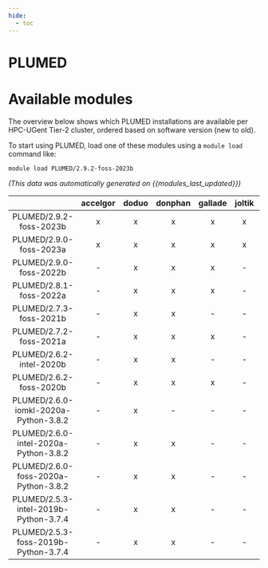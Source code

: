 ```yaml
---
hide:
  - toc
---
```


PLUMED
======

# Available modules


The overview below shows which PLUMED installations are available per HPC-UGent Tier-2 cluster, ordered based on software version (new to old).

To start using PLUMED, load one of these modules using a `module load` command like:

```shell
module load PLUMED/2.9.2-foss-2023b
```

*(This data was automatically generated on {{modules_last_updated}})*  

| |accelgor|doduo|donphan|gallade|joltik|shinx|
| :---: | :---: | :---: | :---: | :---: | :---: | :---: |
|PLUMED/2.9.2-foss-2023b|x|x|x|x|x|x|
|PLUMED/2.9.0-foss-2023a|x|x|x|x|x|x|
|PLUMED/2.9.0-foss-2022b|-|x|x|x|-|-|
|PLUMED/2.8.1-foss-2022a|-|x|x|x|-|-|
|PLUMED/2.7.3-foss-2021b|-|x|x|-|-|-|
|PLUMED/2.7.2-foss-2021a|-|x|x|x|-|-|
|PLUMED/2.6.2-intel-2020b|-|x|x|-|-|-|
|PLUMED/2.6.2-foss-2020b|-|x|x|x|-|-|
|PLUMED/2.6.0-iomkl-2020a-Python-3.8.2|-|x|-|-|-|-|
|PLUMED/2.6.0-intel-2020a-Python-3.8.2|-|x|x|-|-|-|
|PLUMED/2.6.0-foss-2020a-Python-3.8.2|-|x|x|-|-|-|
|PLUMED/2.5.3-intel-2019b-Python-3.7.4|-|x|x|-|-|-|
|PLUMED/2.5.3-foss-2019b-Python-3.7.4|-|x|x|-|-|-|

